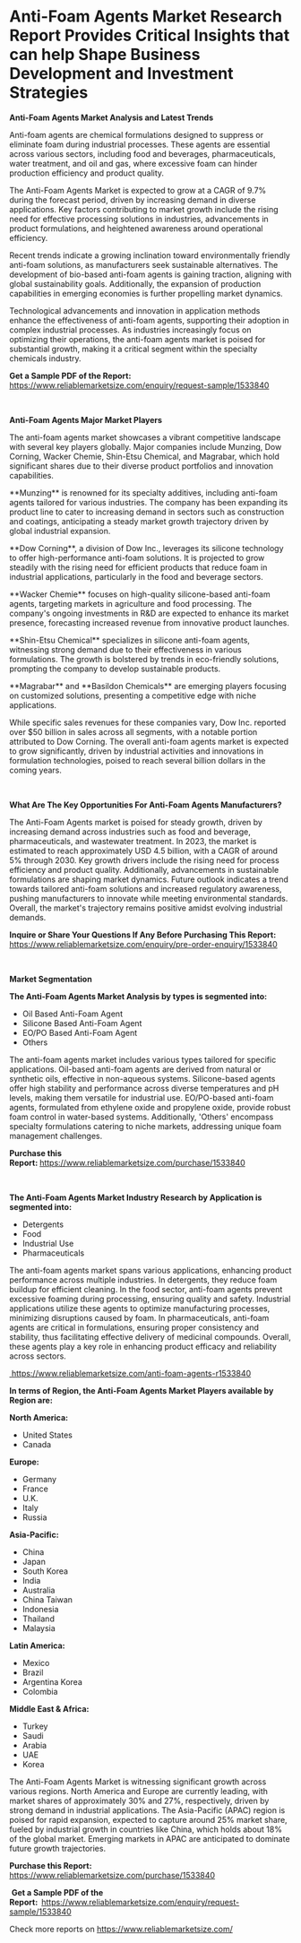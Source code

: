 <p><h1>Anti-Foam Agents Market Research Report Provides Critical Insights that can help Shape Business Development and Investment Strategies</h1></p><p><strong>Anti-Foam Agents Market Analysis and Latest Trends</strong></p>
<p><p>Anti-foam agents are chemical formulations designed to suppress or eliminate foam during industrial processes. These agents are essential across various sectors, including food and beverages, pharmaceuticals, water treatment, and oil and gas, where excessive foam can hinder production efficiency and product quality. </p><p>The Anti-Foam Agents Market is expected to grow at a CAGR of 9.7% during the forecast period, driven by increasing demand in diverse applications. Key factors contributing to market growth include the rising need for effective processing solutions in industries, advancements in product formulations, and heightened awareness around operational efficiency. </p><p>Recent trends indicate a growing inclination toward environmentally friendly anti-foam solutions, as manufacturers seek sustainable alternatives. The development of bio-based anti-foam agents is gaining traction, aligning with global sustainability goals. Additionally, the expansion of production capabilities in emerging economies is further propelling market dynamics. </p><p>Technological advancements and innovation in application methods enhance the effectiveness of anti-foam agents, supporting their adoption in complex industrial processes. As industries increasingly focus on optimizing their operations, the anti-foam agents market is poised for substantial growth, making it a critical segment within the specialty chemicals industry.</p></p>
<p><strong>Get a Sample PDF of the Report:&nbsp;</strong> <a href="https://www.reliablemarketsize.com/enquiry/request-sample/1533840?utm_campaign=2005&utm_medium=2&utm_source=Github&utm_content=ia&utm_term=02022025&utm_id=anti-foam-agents">https://www.reliablemarketsize.com/enquiry/request-sample/1533840</a></p>
<p>&nbsp;</p>
<p><strong>Anti-Foam Agents Major Market Players</strong></p>
<p><p>The anti-foam agents market showcases a vibrant competitive landscape with several key players globally. Major companies include Munzing, Dow Corning, Wacker Chemie, Shin-Etsu Chemical, and Magrabar, which hold significant shares due to their diverse product portfolios and innovation capabilities.</p><p>**Munzing** is renowned for its specialty additives, including anti-foam agents tailored for various industries. The company has been expanding its product line to cater to increasing demand in sectors such as construction and coatings, anticipating a steady market growth trajectory driven by global industrial expansion.</p><p>**Dow Corning**, a division of Dow Inc., leverages its silicone technology to offer high-performance anti-foam solutions. It is projected to grow steadily with the rising need for efficient products that reduce foam in industrial applications, particularly in the food and beverage sectors.</p><p>**Wacker Chemie** focuses on high-quality silicone-based anti-foam agents, targeting markets in agriculture and food processing. The company's ongoing investments in R&D are expected to enhance its market presence, forecasting increased revenue from innovative product launches.</p><p>**Shin-Etsu Chemical** specializes in silicone anti-foam agents, witnessing strong demand due to their effectiveness in various formulations. The growth is bolstered by trends in eco-friendly solutions, prompting the company to develop sustainable products.</p><p>**Magrabar** and **Basildon Chemicals** are emerging players focusing on customized solutions, presenting a competitive edge with niche applications.</p><p>While specific sales revenues for these companies vary, Dow Inc. reported over $50 billion in sales across all segments, with a notable portion attributed to Dow Corning. The overall anti-foam agents market is expected to grow significantly, driven by industrial activities and innovations in formulation technologies, poised to reach several billion dollars in the coming years.</p></p>
<p>&nbsp;</p>
<p><strong>What Are The Key Opportunities For Anti-Foam Agents Manufacturers?</strong></p>
<p><p>The Anti-Foam Agents market is poised for steady growth, driven by increasing demand across industries such as food and beverage, pharmaceuticals, and wastewater treatment. In 2023, the market is estimated to reach approximately USD 4.5 billion, with a CAGR of around 5% through 2030. Key growth drivers include the rising need for process efficiency and product quality. Additionally, advancements in sustainable formulations are shaping market dynamics. Future outlook indicates a trend towards tailored anti-foam solutions and increased regulatory awareness, pushing manufacturers to innovate while meeting environmental standards. Overall, the market's trajectory remains positive amidst evolving industrial demands.</p></p>
<p><strong>Inquire or Share Your Questions If Any Before Purchasing This Report:</strong> <a href="https://www.reliablemarketsize.com/enquiry/pre-order-enquiry/1533840?utm_campaign=2005&utm_medium=2&utm_source=Github&utm_content=ia&utm_term=02022025&utm_id=anti-foam-agents">https://www.reliablemarketsize.com/enquiry/pre-order-enquiry/1533840</a></p>
<p>&nbsp;</p>
<p><strong>Market Segmentation</strong></p>
<p><strong>The Anti-Foam Agents Market Analysis by types is segmented into:</strong></p>
<p><ul><li>Oil Based Anti-Foam Agent</li><li>Silicone Based Anti-Foam Agent</li><li>EO/PO Based Anti-Foam Agent</li><li>Others</li></ul></p>
<p><p>The anti-foam agents market includes various types tailored for specific applications. Oil-based anti-foam agents are derived from natural or synthetic oils, effective in non-aqueous systems. Silicone-based agents offer high stability and performance across diverse temperatures and pH levels, making them versatile for industrial use. EO/PO-based anti-foam agents, formulated from ethylene oxide and propylene oxide, provide robust foam control in water-based systems. Additionally, 'Others' encompass specialty formulations catering to niche markets, addressing unique foam management challenges.</p></p>
<p><strong>Purchase this Report:&nbsp;</strong><a href="https://www.reliablemarketsize.com/purchase/1533840?utm_campaign=2005&utm_medium=2&utm_source=Github&utm_content=ia&utm_term=02022025&utm_id=anti-foam-agents">https://www.reliablemarketsize.com/purchase/1533840</a></p>
<p>&nbsp;</p>
<p><strong>The Anti-Foam Agents Market Industry Research by Application is segmented into:</strong></p>
<p><ul><li>Detergents</li><li>Food</li><li>Industrial Use</li><li>Pharmaceuticals</li></ul></p>
<p><p>The anti-foam agents market spans various applications, enhancing product performance across multiple industries. In detergents, they reduce foam buildup for efficient cleaning. In the food sector, anti-foam agents prevent excessive foaming during processing, ensuring quality and safety. Industrial applications utilize these agents to optimize manufacturing processes, minimizing disruptions caused by foam. In pharmaceuticals, anti-foam agents are critical in formulations, ensuring proper consistency and stability, thus facilitating effective delivery of medicinal compounds. Overall, these agents play a key role in enhancing product efficacy and reliability across sectors.</p></p>
<p><a href="https://www.reliablemarketsize.com/anti-foam-agents-r1533840?utm_campaign=2005&utm_medium=2&utm_source=Github&utm_content=ia&utm_term=02022025&utm_id=anti-foam-agents">&nbsp;https://www.reliablemarketsize.com/anti-foam-agents-r1533840</a></p>
<p><strong>In terms of Region, the Anti-Foam Agents Market Players available by Region are:</strong></p>
<p>
    <p> <strong> North America: </strong>
        <ul>
            <li>United States</li>
            <li>Canada</li>
        </ul>
        </p> 
    <p> <strong> Europe: </strong>
        <ul>
            <li>Germany</li>
            <li>France</li>
            <li>U.K.</li>
            <li>Italy</li>
            <li>Russia</li>
        </ul>
        </p> 
    <p> <strong> Asia-Pacific: </strong>
        <ul>
            <li>China</li>
            <li>Japan</li>
            <li>South Korea</li>
            <li>India</li>
            <li>Australia</li>
            <li>China Taiwan</li>
            <li>Indonesia</li>
            <li>Thailand</li>
            <li>Malaysia</li>
        </ul>
        </p> 
    <p> <strong> Latin America: </strong>
        <ul>
            <li>Mexico</li>
            <li>Brazil</li>
            <li>Argentina Korea</li>
            <li>Colombia</li>
        </ul>
        </p> 
    <p> <strong> Middle East & Africa: </strong>
        <ul>
            <li>Turkey</li>
            <li>Saudi</li>
            <li>Arabia</li>
            <li>UAE</li>
            <li>Korea</li>
        </ul>
    </p>
    </p>
<p><p>The Anti-Foam Agents Market is witnessing significant growth across various regions. North America and Europe are currently leading, with market shares of approximately 30% and 27%, respectively, driven by strong demand in industrial applications. The Asia-Pacific (APAC) region is poised for rapid expansion, expected to capture around 25% market share, fueled by industrial growth in countries like China, which holds about 18% of the global market. Emerging markets in APAC are anticipated to dominate future growth trajectories.</p></p>
<p><strong>Purchase this Report: </strong><a href="https://www.reliablemarketsize.com/purchase/1533840?utm_campaign=2005&utm_medium=2&utm_source=Github&utm_content=ia&utm_term=02022025&utm_id=anti-foam-agents">https://www.reliablemarketsize.com/purchase/1533840</a></p>
<p>&nbsp;<strong>Get a Sample PDF of the Report:&nbsp;&nbsp;</strong><a href="https://www.reliablemarketsize.com/enquiry/request-sample/1533840?utm_campaign=2005&utm_medium=2&utm_source=Github&utm_content=ia&utm_term=02022025&utm_id=anti-foam-agents">https://www.reliablemarketsize.com/enquiry/request-sample/1533840</a></p>
<p><strong></strong></p>
<p>Check more reports on <a href="https://www.reliablemarketsize.com/?utm_campaign=2005&utm_medium=2&utm_source=Github&utm_content=ia&utm_term=02022025&utm_id=anti-foam-agents">https://www.reliablemarketsize.com/</a></p>